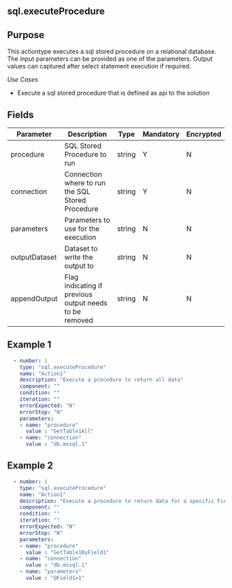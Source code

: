 ## sql.executeProcedure
## Purpose
This actiontype executes a sql stored procedure on a relational database. The input parameters can be provided as one of the parameters. Output values can captured after select statement execution if required.

*Use Cases*
* Execute a sql stored procedure that is defined as api to the solution

## Fields
|Parameter|Description|Type|Mandatory|Encrypted|
|---------|-----------|----|---------|---------|
|procedure|SQL Stored Procedure to run|string|Y|N|
|connection|Connection where to run the SQL Stored Procedure|string|Y|N|
|parameters|Parameters to use for the execution|string|N|N|
|outputDataset|Dataset to write the output to|string|N|N|
|appendOutput|Flag indicating if previous output needs to be removed|string|N|N|

## Example 1
```yaml
  - number: 1
    type: "sql.executeProcedure"
    name: "Action1"
    description: "Execute a procedure to return all data"
    component: ""
    condition: ""
    iteration: ""
    errorExpected: "N"
    errorStop: "N"
    parameters:
    - name: "procedure"
      value : "GetTable1All"
    - name: "connection"
      value : "db.mssql.1"
```
## Example 2
```yaml
  - number: 1
    type: "sql.executeProcedure"
    name: "Action1"
    description: "Execute a procedure to return data for a specific Field1 value"
    component: ""
    condition: ""
    iteration: ""
    errorExpected: "N"
    errorStop: "N"
    parameters:
    - name: "procedure"
      value : "GetTable1ByField1"
    - name: "connection"
      value : "db.mssql.1"
    - name: "parameters"
      value : "@Field1=1"
```
